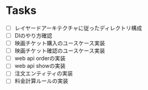 # Tasks
- [ ] レイヤードアーキテクチャに従ったディレクトリ構成
- [ ] DIのやり方確認
- [ ] 映画チケット購入のユースケース実装
- [ ] 映画チケット確認のユースケース実装
- [ ] web api orderの実装
- [ ] web api showの実装
- [ ] 注文エンティティの実装
- [ ] 料金計算ルールの実装
